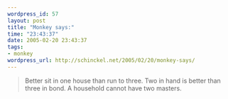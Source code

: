 ```yaml
--- 
wordpress_id: 57
layout: post
title: "Monkey says:"
time: "23:43:37"
date: 2005-02-20 23:43:37
tags: 
- monkey
wordpress_url: http://schinckel.net/2005/02/20/monkey-says/
---
```

> Better sit in one house than run to three. Two in hand is better than three in bond. A household cannot have two masters.

